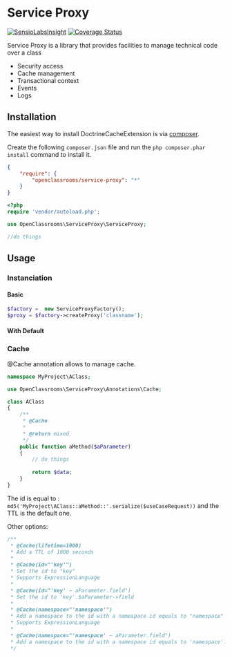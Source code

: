 # Service Proxy
[![SensioLabsInsight](https://insight.sensiolabs.com/projects/e0840e44-8f14-4620-96cf-76300727e808/mini.png)](https://insight.sensiolabs.com/projects/e0840e44-8f14-4620-96cf-76300727e808)
[![Coverage Status](https://coveralls.io/repos/OpenClassrooms/ServiceProxy/badge.svg?branch=master&service=github)](https://coveralls.io/github/OpenClassrooms/ServiceProxy?branch=master)

Service Proxy is a library that provides facilities to manage technical code over a class
- Security access
- Cache management
- Transactional context
- Events
- Logs

## Installation
The easiest way to install DoctrineCacheExtension is via [composer](http://getcomposer.org/).

Create the following `composer.json` file and run the `php composer.phar install` command to install it.

```json
{
    "require": {
        "openclassrooms/service-proxy": "*"
    }
}
```
```php
<?php
require 'vendor/autoload.php';

use OpenClassrooms\ServiceProxy\ServiceProxy;

//do things
```
<a name="install-nocomposer"/>

## Usage
### Instanciation

#### Basic
``` php
$factory =  new ServiceProxyFactory();
$proxy = $factory->createProxy('classname');
```

#### With Default

### Cache
@Cache annotation allows to manage cache.

```php
namespace MyProject\AClass;

use OpenClassrooms\ServiceProxy\Annotations\Cache;

class AClass
{
    /**
     * @Cache
     *
     * @return mixed
     */
    public function aMethod($aParameter)
    {
        // do things
        
        return $data;
    }
}
```
The id is equal to : ```md5('MyProject\AClass::aMethod::'.serialize($useCaseRequest))``` and the TTL is the default one.

Other options:
```php
/**
 * @Cache(lifetime=1000)
 * Add a TTL of 1000 seconds
 *
 * @Cache(id="'key'")
 * Set the id to "key"
 * Supports ExpressionLanguage
 *
 * @Cache(id="'key' ~ aParameter.field")
 * Set the id to 'key'.$aParameter->field
 *
 * @Cache(namespace="'namespace'")
 * Add a namespace to the id with a namespace id equals to "namespace" 
 * Supports ExpressionLanguage
 *
 * @Cache(namespace="'namespace' ~ aParameter.field")
 * Add a namespace to the id with a namespace id equals to 'namespace'.$aParameter->field
 */
```
